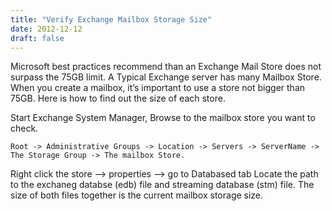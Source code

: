 ```yaml
---
title: "Verify Exchange Mailbox Storage Size"
date: 2012-12-12
draft: false
---
```


Microsoft best practices recommend than an Exchange Mail Store does not surpass the 75GB limit. A Typical Exchange server has many Mailbox Store. When you create a mailbox, it’s important to use a store not bigger than 75GB. Here is how to find out the size of each store.

Start Exchange System Manager, Browse to the mailbox store you want to check.
```
Root -> Administrative Groups -> Location -> Servers -> ServerName -> The Storage Group -> The mailbox Store.
```
Right click the store --> properties --> go to Databased tab
Locate the path to the exchaneg databse (edb) file and streaming database (stm) file.
The size of both files together is the current mailbox storage size.
